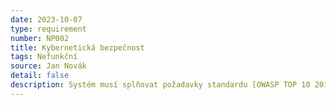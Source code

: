 ```yaml
---
date: 2023-10-07
type: requirement
number: NP002
title: Kybernetická bezpečnost
tags: Nefunkční
source: Jan Novák
detail: false
description: Systém musí splňovat požadavky standardu [OWASP TOP 10 2017](https://cs.wikipedia.org/wiki/OWASP#OWASP_Top_10_2017). Pro výběr poskytovatele platební brány musí být vybrán dodavatel poskytující záruky o zabezpečení jejich systému.
---
```


